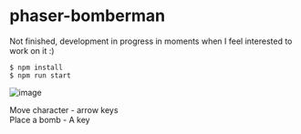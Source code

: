 # phaser-bomberman

Not finished, development in progress in moments when I feel interested to work on it :)

```
$ npm install
$ npm run start
```

![image](https://user-images.githubusercontent.com/109203/88486602-0b0c4e80-cfa9-11ea-8241-35aa6ee248c9.png)


Move character - arrow keys  
Place a bomb - A key

